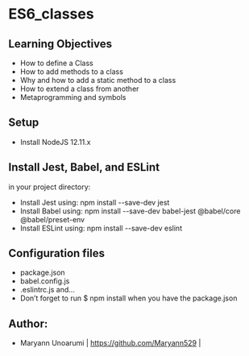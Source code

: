 # ES6_classes

## Learning Objectives
- How to define a Class
- How to add methods to a class
- Why and how to add a static method to a class
- How to extend a class from another
- Metaprogramming and symbols

## Setup
* Install NodeJS 12.11.x

## Install Jest, Babel, and ESLint
in your project directory:

- Install Jest using: npm install --save-dev jest
- Install Babel using: npm install --save-dev babel-jest @babel/core @babel/preset-env
- Install ESLint using: npm install --save-dev eslint

## Configuration files
- package.json
- babel.config.js
- .eslintrc.js
and…
- Don’t forget to run $ npm install when you have the package.json

## Author:
  * Maryann Unoarumi | https://github.com/Maryann529 |
